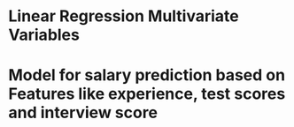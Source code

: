 # **Linear Regression Multivariate Variables**

# Model for salary prediction based on Features like experience, test scores and interview score




